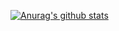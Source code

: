 [![Anurag's github stats](https://github-readme-stats.vercel.app/api?username=Night-heron-eba)](https://github.com/anuraghazra/github-readme-stats)
